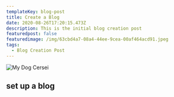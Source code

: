 ```yaml
---
templateKey: blog-post
title: Create a Blog
date: 2020-08-26T17:20:15.473Z
description: This is the initial blog creation post
featuredpost: false
featuredimage: /img/63cbd4a7-08a4-44ee-9cea-00af464acd91.jpeg
tags:
  - Blog Creation Post
---
```

![My Dog Cersei](/img/63cbd4a7-08a4-44ee-9cea-00af464acd91.jpeg)

## set up a blog